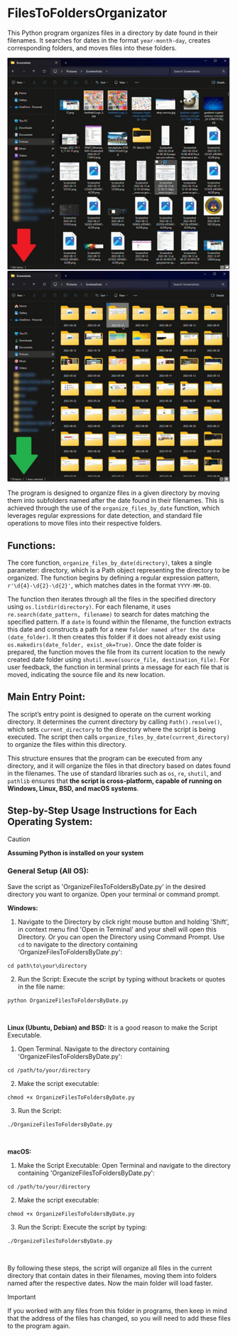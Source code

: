 # FilesToFoldersOrganizator
This Python program organizes files in a directory by date found in their filenames. It searches for dates in the format `year-month-day`,  creates corresponding folders, and moves files into these folders.

<div>
  <img src="assets/Screenshot-2024-07-03-182917.jpg" alt="Screenshot of a folder full of images, containing 1942 items." width = "500">   
  <img src="assets/Screenshot-2024-07-03-183016.jpg" alt="Screenshot of a folder filled by newly created subfolders with images, now containing 179 items." width = "500">
</div>


The program is designed to organize files in a given directory by moving them into subfolders named after the date found in their filenames. This is achieved through the use of the `organize_files_by_date` function, which leverages regular expressions for date detection, and standard file operations to move files into their respective folders.

## Functions:
The core function, `organize_files_by_date(directory)`, takes a single parameter: directory, which is a Path object representing the directory to be organized. The function begins by defining a regular expression pattern, `r'\d{4}-\d{2}-\d{2}'`, which matches dates in the format `YYYY-MM-DD`.

The function then iterates through all the files in the specified directory using `os.listdir(directory)`.
For each filename, it uses `re.search(date_pattern, filename)` to search for dates matching the specified pattern.
If a `date` is found within the filename, the function extracts this date and constructs a path for a new `folder named after the date (date_folder)`.
It then creates this folder if it does not already exist using `os.makedirs(date_folder, exist_ok=True)`.
Once the date folder is prepared, the function moves the file from its current location to the newly created date folder using `shutil.move(source_file, destination_file)`.
For user feedback, the function in terminal prints a message for each file that is moved, indicating the source file and its new location.

## Main Entry Point:
The script’s entry point is designed to operate on the current working directory.
It determines the current directory by calling `Path().resolve()`, which sets `current_directory` to the directory where the script is being executed. The script then calls `organize_files_by_date(current_directory)` to organize the files within this directory.

This structure ensures that the program can be executed from any directory, and it will organize the files in that directory based on dates found in the filenames. The use of standard libraries such as `os`, `re`, `shutil`, and `pathlib` ensures that **the script is cross-platform, capable of running on Windows, Linux, BSD, and macOS systems**.

## Step-by-Step Usage Instructions for Each Operating System:

> [!CAUTION]
> **Assuming Python is installed on your system**

### General Setup (All OS):
Save the script as 'OrganizeFilesToFoldersByDate.py' in the desired directory you want to organize.
Open your terminal or command prompt.
<br>

**Windows:**
1. Navigate to the Directory by click right mouse button and holding 'Shift', in context menu find 'Open in Terminal' and your shell will open this Directory.
Or you can open the Directory using Command Prompt.
Use `cd` to navigate to the directory containing 'OrganizeFilesToFoldersByDate.py':
```
cd path\to\your\directory
```
2. Run the Script:
Execute the script by typing without brackets or quotes in the file name:
```
python OrganizeFilesToFoldersByDate.py
```
<br>

**Linux (Ubuntu, Debian) and BSD:**
It is a good reason to make the Script Executable.
1. Open Terminal.
Navigate to the directory containing 'OrganizeFilesToFoldersByDate.py':
```
cd /path/to/your/directory
```
2. Make the script executable:
```
chmod +x OrganizeFilesToFoldersByDate.py
```
3. Run the Script:
```
./OrganizeFilesToFoldersByDate.py
```
<br>

**macOS:**
1. Make the Script Executable:
Open Terminal and navigate to the directory containing 'OrganizeFilesToFoldersByDate.py':
```
cd /path/to/your/directory
```
2. Make the script executable:
```
chmod +x OrganizeFilesToFoldersByDate.py
```
3. Run the Script:
Execute the script by typing:
```
./OrganizeFilesToFoldersByDate.py
```
<br>

By following these steps, the script will organize all files in the current directory that contain dates in their filenames, moving them into folders named after the respective dates.
Now the main folder will load faster.
> [!IMPORTANT]
> If you worked with any files from this folder in programs, then keep in mind that the address of the files has changed, so you will need to add these files to the program again.
